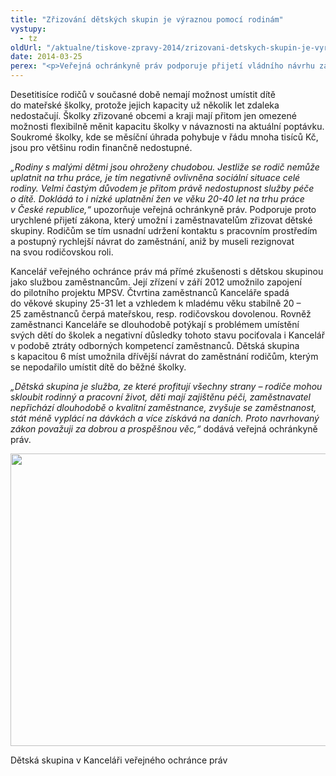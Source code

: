 ```yaml
---
title: "Zřizování dětských skupin je výraznou pomocí rodinám"
vystupy:
  - tz
oldUrl: "/aktualne/tiskove-zpravy-2014/zrizovani-detskych-skupin-je-vyraznou-pomoci-rodinam"
date: 2014-03-25
perex: "<p>Veřejná ochránkyně práv podporuje přijetí vládního návrhu zákona o poskytování služby péče o dítě v dětské skupině. Dětské skupiny, jak je definuje a upravuje návrh (Sněmovní tisk  82/0), kterým se poslanci začnou zabývat ve středu 26. 3., přinášejí rodinám možnost dostupné služby péče o děti. Přijetí takto koncipovaného zákona umožní naplnit záměr vlády podporovat rychlejší návrat pečujících rodičů do zaměstnání a umožnit sladění pracovního a rodinného života rodičů s malými dětmi. </p>"
---
```


<!-- imported from the old website -->

<p>Desetitisíce rodičů v současné době nemají možnost umístit dítě do mateřské školky, protože jejich kapacity už několik let zdaleka nedostačují. Školky zřizované obcemi a kraji mají přitom jen omezené možnosti flexibilně měnit kapacitu školky v návaznosti na aktuální poptávku. Soukromé školky, kde se měsíční úhrada pohybuje v řádu mnoha tisíců Kč, jsou pro většinu rodin finančně nedostupné. </p><p><em>„Rodiny s malými dětmi jsou ohroženy chudobou. Jestliže se rodič nemůže uplatnit na trhu práce, je tím negativně ovlivněna sociální situace celé rodiny. Velmi častým důvodem je přitom právě nedostupnost služby péče o dítě. Dokládá to i nízké uplatnění žen ve věku 20-40 let na trhu práce v České republice,“</em> upozorňuje veřejná ochránkyně práv. Podporuje proto urychlené přijetí zákona, který umožní i zaměstnavatelům zřizovat dětské skupiny. Rodičům se tím usnadní udržení kontaktu s pracovním prostředím a postupný rychlejší návrat do zaměstnání, aniž by museli rezignovat na svou rodičovskou roli. </p><p>Kancelář veřejného ochránce práv má přímé zkušenosti s dětskou skupinou jako službou zaměstnancům. Její zřízení v září 2012 umožnilo zapojení do pilotního projektu MPSV. Čtvrtina zaměstnanců Kanceláře spadá do věkové skupiny 25-31 let a vzhledem k mladému věku stabilně 20 – 25 zaměstnanců čerpá mateřskou, resp. rodičovskou dovolenou. Rovněž zaměstnanci Kanceláře se dlouhodobě potýkají s problémem umístění svých dětí do školek a negativní důsledky tohoto stavu pociťovala i Kancelář v podobě ztráty odborných kompetencí zaměstnanců. Dětská skupina s kapacitou 6 míst umožnila dřívější návrat do zaměstnání rodičům, kterým se nepodařilo umístit dítě do běžné školky.</p><p><em>„Dětská skupina je služba, ze které profitují všechny strany – rodiče mohou skloubit rodinný a pracovní život, děti mají zajištěnu péči, zaměstnavatel nepřichází dlouhodobě o kvalitní zaměstnance, zvyšuje se zaměstnanost, stát méně vyplácí na dávkách a více získává na daních. Proto navrhovaný zákon považuji za dobrou a prospěšnou věc,“</em> dodává veřejná ochránkyně práv.</p><p><img src="/uploads-import/uploads/RTEmagicC_detska-skupina.jpg.jpg" height="468" width="623" alt="" /></p><p>Dětská skupina v Kanceláři veřejného ochránce práv</p>
